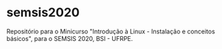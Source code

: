 # semsis2020
Repositório para o Minicurso "Introdução à Linux - Instalação e conceitos básicos", para o SEMSIS 2020, BSI - UFRPE.
